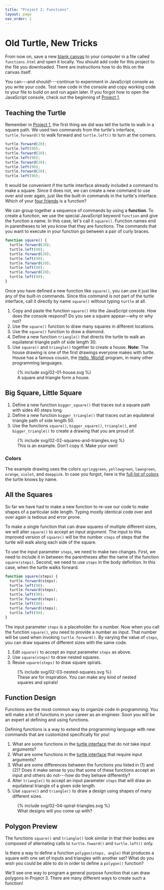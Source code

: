 ```yaml
---
title: "Project 2: Functions"
layout: page
nav_order: 1
---
```


# Old Turtle, New Tricks

From now on, save a new [blank canvas](blank-canvas) to your computer in a file called `functions.html` and open it locally. You should add code for this project to the file you downloaded. There are instructions how to do this on the canvas itself.

You can---and should!---continue to experiment in JavaScript console as you write your code. Test new code in the console and copy working code to your file to build on and run again later. If you forgot how to open the JavaScript console, check out the beginning of [Project 1](01-turtle-time).

## Teaching the Turtle

Remember in [Project 1](01-turtle-time), the first thing we did was tell the turtle to walk in a square path. We used two commands from the turtle's interface, `turtle.forward()` to walk forward and `turtle.left()` to turn at the corners.

```js
turtle.forward(20);
turtle.left(90);
turtle.forward(20);
turtle.left(90);
turtle.forward(20);
turtle.left(90);
turtle.forward(20);
turtle.left(90);
```

It would be convenient if the turtle interface already included a command to make a square. Since it does not, we can create a _new_ command to use over and over again, just like the built-in commands in the turtle's interface. Which of your [four friends](../what-is-coding/#what-can-you-do) is a function?

We can group together a sequence of commands by using a **function**. To create a function, we use the special JavaScript keyword `function` and give the function a name. In this case, let's call it `square()`. Function names end in parentheses to let you know that they are functions. The commands that you want to execute in your function go between a pair of curly braces.

```js
function square() {
  turtle.forward(20);
  turtle.left(90);
  turtle.forward(20);
  turtle.left(90);
  turtle.forward(20);
  turtle.left(90);
  turtle.forward(20);
  turtle.left(90);
}
```

Once you have defined a new function like `square()`, you can use it just like any of the built-in commands. Since this command is not part of the turtle interface, call it directly by name `square()` without typing `turtle` at all.

1. Copy and paste the function `square()` into the JavaScript console. How does the console respond? Do you see a square appear&mdash;why or why not?
2. Use the `square()` function to draw many squares in different locations.
3. Use the `square()` function to draw a diamond.
4. Define a new function `triangle()` that directs the turtle to walk an equilateral triangle path of side length 30.
5. Use `square()` and `triangle()` together to create a house. **Note:** The house drawing is one of the first drawings everyone makes with turtle. House has a famous cousin, the [Hello, World!](https://en.wikipedia.org/wiki/%22Hello,_World!%22_program) program, in many other programming languages.

<figure>
  {% include svg/02-01-house.svg %}
  <figcaption>A square and triangle form a house.</figcaption>
</figure>

## Big Square, Little Square
1. Define a new function `bigger_square()` that traces out a square path with sides 40 steps long.
2. Define a new function `bigger_triangle()` that traces out an equilateral triangle path of side length 50.
2. Use the functions `square()`, `bigger_square()`, `triangle()`, and `bigger_triangle()` to create a drawing that you are proud of.

<figure>
  {% include svg/02-02-squares-and-triangles.svg %}
  <figcaption>This is an example. Don't copy it. Make your own!</figcaption>
</figure>

### Colors

The example drawing uses the colors `springgreen`, `yellowgreen`, `lawngreen`, `orange`, `violet`, and `deeppink`. In case you forgot, here is the [full list of colors](https://en.wikipedia.org/wiki/Web_colors#Extended_colors) the turtle knows by name.

## All the Squares
So far we have had to make a new function to re-use our code to make shapes of a particular side length. Typing mostly identical code over and over again is tedious and error prone.

To make a single function that can draw squares of multiple different sizes, we will alter `square()` to accept an _input argument_. The input to this improved version of `square()` will be the number `steps` of steps that the turtle will walk along each side of the square.

To use the input parameter `steps`, we need to make two changes. First, we need to include it in between the parentheses after the name of the function `square(steps)`. Second, we need to use `steps` in the body definition. In this case, when the turtle walks forward.

```js
function square(steps) {
  turtle.forward(steps);
  turtle.left(90);
  turtle.forward(steps);
  turtle.left(90);
  turtle.forward(steps);
  turtle.left(90);
  turtle.forward(steps);
  turtle.left(90);
}
```

The input parameter `steps` is a placeholder for a number. Now when you call the function `square()`, you need to provide a number as input. That number will be used when invoking `turtle.forward()`. By varying the value of `steps`, you can draw squares of different sizes with the same code.

1. Edit `square()` to accept an input parameter `steps` as above.
2. Use `square(steps)` to draw nested squares.
3. Reuse `square(steps)` to draw square spirals.

<figure>
  {% include svg/02-03-nested-squares.svg %}
  <figcaption>These are for inspiration. You can make any kind of nested squares and spirals!</figcaption>
</figure>

## Function Design
Functions are the most common way to organize code in programming. You will make a lot of functions in your career as an engineer. Soon you will be an expert at defining and using functions.

Defining functions is a way to extend the programming language with new commands that are customized specifically for you!

1. What are some functions in the [turtle interface](01-turtle-time#explore-turtle-commands) that do not take input arguments?
2. What are some functions in the [turtle interface](01-turtle-time#explore-turtle-commands) that require input arguments?
3. What are some differences between the functions you listed in (1) and (2)? Does it make sense to you that some of these functions accept an input and others do not---how do they behave differently?
4. Alter `triangle()` to accept an input parameter `steps` that will draw an equilateral triangle of a given side length.
5. Use `square()` and `triangle()` to draw a design using shapes of many different sizes.

<figure>
  {% include svg/02-04-spiral-triangles.svg %}
  <figcaption>What designs will you come up with?</figcaption>
</figure>

## Polygon Preview

The functions `square()` and `triangle()` look similar in that their bodies are composed of alternating calls to `turtle.foward()` and `turtle.left()` only.

Is there a way to define a function `polygon(steps, angle)` that produces a square with one set of inputs and triangles with another set? What do you wish you could be able to do in order to define a `polygon()` function?

We'll see one way to program a general purpose function that can draw polygons in Project 3. There are many different ways to create such a function!
